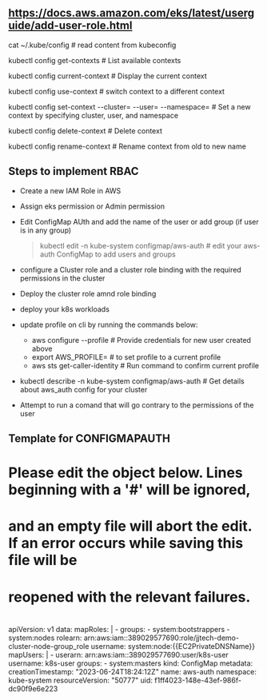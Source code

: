 ## https://docs.aws.amazon.com/eks/latest/userguide/add-user-role.html 

cat ~/.kube/config # read content from kubeconfig

kubectl config get-contexts # List available contexts

kubectl config current-context # Display the current context

kubectl config use-context <context-name> # switch context to a different context

kubectl config set-context <context-name> --cluster=<cluster-name> --user=<user-name> --namespace=<namespace> # Set a new context by specifying cluster, user, and namespace

kubectl config delete-context <context-name> # Delete context


kubectl config rename-context <old-context-name> <new-context-name> # Rename context from old to new name




## Steps to implement RBAC
- Create a new IAM Role in AWS
- Assign eks permission or Admin permission
- Edit ConfigMap AUth and add the name of the user or add group (if user is in any group)

  > kubectl edit -n kube-system configmap/aws-auth # edit your aws-auth ConfigMap to add users and groups

- configure a Cluster role and a cluster role binding with the required permissions in the cluster
- Deploy the cluster role amnd role binding
- deploy your k8s workloads

- update profile on cli by running the commands below:
  - aws configure --profile <profile-name> # Provide credentials for new user created above
  - export AWS_PROFILE=<name of profile> # to set profile to a current profile
  - aws sts get-caller-identity # Run command to confirm current profile

- kubectl describe -n kube-system configmap/aws-auth # Get details about aws_auth config for your cluster

- Attempt to run a comand that will go contrary to the permissions of the user



## Template for CONFIGMAPAUTH

# Please edit the object below. Lines beginning with a '#' will be ignored,
# and an empty file will abort the edit. If an error occurs while saving this file will be
# reopened with the relevant failures.
#
apiVersion: v1
data:
  mapRoles: |
    - groups:
      - system:bootstrappers
      - system:nodes
      rolearn: arn:aws:iam::389029577690:role/jjtech-demo-cluster-node-group_role
      username: system:node:{{EC2PrivateDNSName}}
  mapUsers: |
    - userarn: arn:aws:iam::389029577690:user/k8s-user
      username: k8s-user
      groups:
        - system:masters
kind: ConfigMap
metadata:
  creationTimestamp: "2023-06-24T18:24:12Z"
  name: aws-auth
  namespace: kube-system
  resourceVersion: "50777"
  uid: f1ff4023-148e-43ef-986f-dc90f9e6e223



